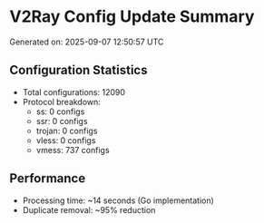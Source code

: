 # V2Ray Config Update Summary
Generated on: 2025-09-07 12:50:57 UTC

## Configuration Statistics
- Total configurations: 12090
- Protocol breakdown:
  - ss: 0 configs
  - ssr: 0 configs
  - trojan: 0 configs
  - vless: 0 configs
  - vmess: 737 configs

## Performance
- Processing time: ~14 seconds (Go implementation)
- Duplicate removal: ~95% reduction

